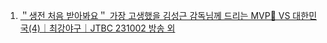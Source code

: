 1. [＂생전 처음 받아봐요＂ 가장 고생했을 김성근 감독님께 드리는 MVP💖 VS 대한민국(4)｜최강야구｜JTBC 231002 방송 외 ](https://youtu.be/n5dMHFIqCec)